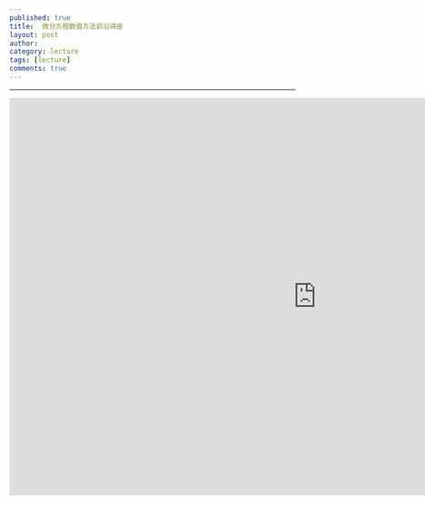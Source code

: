 ```yaml
---
published: true
title:  微分方程数值方法前沿讲座
layout: post
author:  
category: lecture 
tags: [lecture]
comments: true 
---
```


---

<!--more-->

<iframe src="https://outlook.live.com/owa/calendar/16feae7b-817e-4102-804b-4287d7b3762c/b6a3882e-56a9-4dd5-9847-28d8e2b809ca/cid-5044050F0E507960/index.html" style="border: 0" width="1080" height="700" frameborder="0" scrolling="yes"></iframe>
